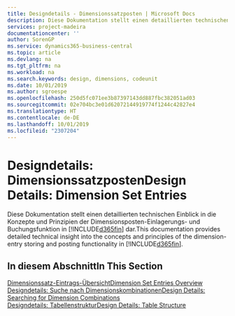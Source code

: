 ```yaml
---
title: Designdetails - Dimensionssatzposten | Microsoft Docs
description: Diese Dokumentation stellt einen detaillierten technischen Einblick in die Urheberrechtshinweise und Prinzipien bereit, die verwendet werden, um die Dimensionsposten-Einlagerungs- und Buchungsfunktion in  neu zu gestalten.
services: project-madeira
documentationcenter: ''
author: SorenGP
ms.service: dynamics365-business-central
ms.topic: article
ms.devlang: na
ms.tgt_pltfrm: na
ms.workload: na
ms.search.keywords: design, dimensions, codeunit
ms.date: 10/01/2019
ms.author: sgroespe
ms.openlocfilehash: 250d5fc071ee3b87397143dd887fbc382051ad03
ms.sourcegitcommit: 02e704bc3e01d62072144919774f1244c42827e4
ms.translationtype: HT
ms.contentlocale: de-DE
ms.lasthandoff: 10/01/2019
ms.locfileid: "2307204"
---
```

# <a name="design-details-dimension-set-entries"></a><span data-ttu-id="f29da-103">Designdetails: Dimensionssatzposten</span><span class="sxs-lookup"><span data-stu-id="f29da-103">Design Details: Dimension Set Entries</span></span>
<span data-ttu-id="f29da-104">Diese Dokumentation stellt einen detaillierten technischen Einblick in die Konzepte und Prinzipien der Dimensionsposten-Einlagerungs- und Buchungsfunktion in [!INCLUDE[d365fin](includes/d365fin_md.md)] dar.</span><span class="sxs-lookup"><span data-stu-id="f29da-104">This documentation provides detailed technical insight into the concepts and principles of the dimension-entry storing and posting functionality in [!INCLUDE[d365fin](includes/d365fin_md.md)].</span></span>

## <a name="in-this-section"></a><span data-ttu-id="f29da-105">In diesem Abschnitt</span><span class="sxs-lookup"><span data-stu-id="f29da-105">In This Section</span></span>  
[<span data-ttu-id="f29da-106">Dimensionssatz-Eintrags-Übersicht</span><span class="sxs-lookup"><span data-stu-id="f29da-106">Dimension Set Entries Overview</span></span>](design-details-dimension-set-entries-overview.md)  
[<span data-ttu-id="f29da-107">Designdetails: Suche nach Dimensionskombinationen</span><span class="sxs-lookup"><span data-stu-id="f29da-107">Design Details: Searching for Dimension Combinations</span></span>](design-details-searching-for-dimension-combinations.md)  
[<span data-ttu-id="f29da-108">Designdetails: Tabellenstruktur</span><span class="sxs-lookup"><span data-stu-id="f29da-108">Design Details: Table Structure</span></span>](design-details-table-structure.md)  
